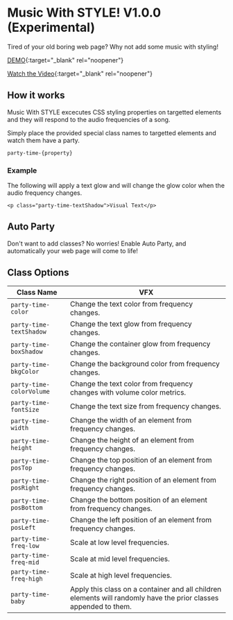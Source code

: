 # Music With STYLE! V1.0.0 (Experimental)

Tired of your old boring web page? Why not add some music with styling!

[DEMO](https://shuavaz89.github.io/music-with-style/){:target="_blank" rel="noopener"}

[Watch the Video](https://www.youtube.com/watch?v=L_qJz20Fwyo){:target="_blank" rel="noopener"}

## How it works

Music With STYLE excecutes CSS styling properties on targetted elements and they will respond to the audio frequencies of a song. 

Simply place the provided special class names to targetted elements and watch them have a party.

`party-time-{property}`

### Example

The following will apply a text glow and will change the glow color when the audio frequency changes.

`<p class="party-time-textShadow">Visual Text</p>`

## Auto Party

Don't want to add classes? No worries! Enable Auto Party, and automatically your web page will come to life!

## Class Options

| Class Name  | VFX |
| ------------- | ------------- |
| `party-time-color`  | Change the text color from frequency changes. |
| `party-time-textShadow`  | Change the text glow from frequency changes.  |
| `party-time-boxShadow`  | Change the container glow from frequency changes.  |
| `party-time-bkgColor`  | Change the background color from frequency changes.  |
| `party-time-colorVolume`  | Change the text color from frequency changes with volume color metrics.  |
| `party-time-fontSize`  | Change the text size from frequency changes.  |
| `party-time-width`  | Change the width of an element from frequency changes.  |
| `party-time-height`  | Change the height of an element from frequency changes.  |
| `party-time-posTop`  | Change the top position of an element from frequency changes.  |
| `party-time-posRight`  | Change the right position of an element from frequency changes.  |
| `party-time-posBottom`  | Change the bottom position of an element from frequency changes.  |
| `party-time-posLeft`  | Change the left position of an element from frequency changes.  |
| `party-time-freq-low`  | Scale at low level frequencies.  |
| `party-time-freq-mid`  | Scale at mid level frequencies.  |
| `party-time-freq-high`  | Scale at high level frequencies.  |
| `party-time-baby`  | Apply this class on a container and all children elements will randomly have the prior classes appended to them.  |
